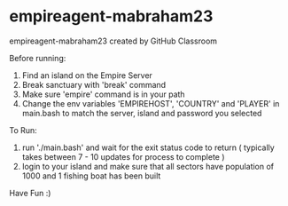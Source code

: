 # empireagent-mabraham23
empireagent-mabraham23 created by GitHub Classroom

Before running:

1. Find an island on the Empire Server
2. Break sanctuary with 'break' command
3. Make sure 'empire' command is in your path
4. Change the env variables 'EMPIREHOST', 'COUNTRY' and 'PLAYER' in main.bash to match the server, island and password you selected


To Run:

1. run './main.bash' and wait for the exit status code to return ( typically takes between 7 - 10 updates for process to complete )
2. login to your island and make sure that all sectors have population of 1000 and 1 fishing boat has been built

Have Fun :)
